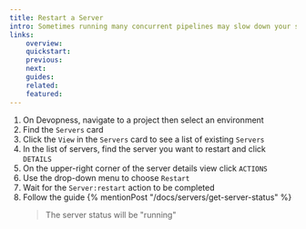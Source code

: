 ```yaml
---
title: Restart a Server
intro: Sometimes running many concurrent pipelines may slow down your servers. Restart your server to force all running tasks to end and start the server again in the same action.
links:
    overview:
    quickstart:
    previous:
    next:
    guides:
    related:
    featured:
---
```


1. On Devopness, navigate to a project then select an environment
1. Find the `Servers` card
1. Click the `View` in the `Servers` card to see a list of existing `Servers`
1. In the list of servers, find the server you want to restart and click `DETAILS`
1. On the upper-right corner of the server details view click `ACTIONS`
1. Use the drop-down menu to choose `Restart`
1. Wait for the `Server:restart` action to be completed
1. Follow the guide {% mentionPost "/docs/servers/get-server-status" %}
    > The server status will be "running"
